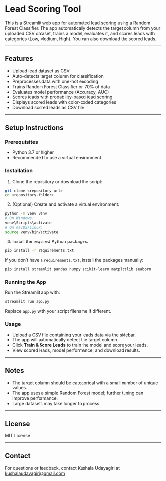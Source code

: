 
# Lead Scoring Tool

This is a Streamlit web app for automated lead scoring using a Random Forest Classifier. The app automatically detects the target column from your uploaded CSV dataset, trains a model, evaluates it, and scores leads with categories (Low, Medium, High). You can also download the scored leads.

---

## Features

- Upload lead dataset as CSV
- Auto-detects target column for classification
- Preprocesses data with one-hot encoding
- Trains Random Forest Classifier on 70% of data
- Evaluates model performance (Accuracy, AUC)
- Scores leads with probability-based lead scoring
- Displays scored leads with color-coded categories
- Download scored leads as CSV file

---

## Setup Instructions

### Prerequisites

- Python 3.7 or higher
- Recommended to use a virtual environment

### Installation

1. Clone the repository or download the script:

```bash
git clone <repository-url>
cd <repository-folder>
```

2. (Optional) Create and activate a virtual environment:

```bash
python -m venv venv
# On Windows:
venv\Scripts\activate
# On macOS/Linux:
source venv/bin/activate
```

3. Install the required Python packages:

```bash
pip install -r requirements.txt
```

If you don’t have a `requirements.txt`, install the packages manually:

```bash
pip install streamlit pandas numpy scikit-learn matplotlib seaborn
```

### Running the App

Run the Streamlit app with:

```bash
streamlit run app.py
```

Replace `app.py` with your script filename if different.

### Usage

- Upload a CSV file containing your leads data via the sidebar.
- The app will automatically detect the target column.
- Click **Train & Score Leads** to train the model and score your leads.
- View scored leads, model performance, and download results.

---

## Notes

- The target column should be categorical with a small number of unique values.
- The app uses a simple Random Forest model; further tuning can improve performance.
- Large datasets may take longer to process.

---

## License

MIT License

---

## Contact

For questions or feedback, contact Kushala Udayagiri at kushalaudayagiri@gmail.com
